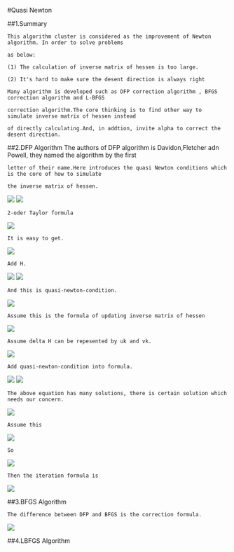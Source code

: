 #Quasi Newton

##1.Summary
    
    This algorithm cluster is considered as the improvement of Newton algorithm. In order to solve problems 
    
    as below:
    
    (1) The calculation of inverse matrix of hessen is too large.
    
    (2) It's hard to make sure the desent direction is always right
    
    Many algorithm is developed such as DFP correction algorithm , BFGS correction algorithm and L-BFGS 
    
    correction algorithm.The core thinking is to find other way to simulate inverse matrix of hessen instead 
    
    of directly calculating.And, in addtion, invite alpha to correct the desent direction.
    
##2.DFP Algorithm
    The authors of DFP algorithm is Davidon,Fletcher adn Powell, they named the algorithm by the first 
    
    letter of their name.Here introduces the quasi Newton conditions which is the core of how to simulate 
    
    the inverse matrix of hessen.
    
<img src="http://chart.googleapis.com/chart?cht=tx&chl=H_%7Bk%7D%20%5C%20%5C%20%5C%20%5Capprox%20%20%5C%20%5C%20%5C%20G_%7Bk%7D%5E%7B-1%7D" style="border:none;" />

<img src="http://chart.googleapis.com/chart?cht=tx&chl=Set%20%5C%20%5C%20%5C%5C%20g(x)%3D%5Cnabla%20f(x)%20%5C%20%5C%20%5C%20%20g_%7Bk%7D%3D%5Cnabla%20f(x%5E%7Bk%7D)%20%5C%20%5C%20%5C%20G_%7Bk%7D%3D%5Cnabla%5E%7B2%7Df(x%5E%7Bk%7D)%20%5C%5C%0A%0A%0A" style="border:none;" />

    2-oder Taylor formula
    
<img src="http://chart.googleapis.com/chart?cht=tx&chl=g(x)%5Capprox%20g(x%5E%7Bk%2B1%7D)%2B%5Cnabla%5E%7B2%7Df(x%5E%7Bk%2B1%7D)(x-x%5E%7Bk%2B1%7D)%5C%5C%0Ag_%7Bk%7D%5Capprox%20g(x%5E%7Bk%2B1%7D)%2B%5Cnabla%5E%7B2%7Df(x%5E%7Bk%2B1%7D)(x%5E%7Bk%7D-x%5E%7Bk%2B1%7D)%5C%5C%0A" style="border:none;" />

    It is easy to get.

<img src="http://chart.googleapis.com/chart?cht=tx&chl=g_%7Bk%2B1%7D-g_%7Bk%7D%3DG_%7Bk%2B1%7D(x%5E%7Bk%7D-x%5E%7Bk%2B1%7D)%5C%5C%0A%0AG_%7Bk%2B1%7D%5E%7B-1%7D(g_%7Bk%2B1%7D-g_%7Bk%7D)%3D(x%5E%7Bk%7D-x%5E%7Bk%2B1%7D)%5C%5C%0A" style="border:none;" />
    
    Add H.

<img src="http://chart.googleapis.com/chart?cht=tx&chl=H_%7Bk%2B1%7D(g_%7Bk%2B1%7D-g_%7Bk%7D)%3D(x%5E%7Bk%7D-x%5E%7Bk%2B1%7D)%5C%5C%0A" style="border:none;" />

<img src="http://chart.googleapis.com/chart?cht=tx&chl=Set%20%5C%20%5C%20%5C%20y_%7Bk%7D%3Dg_%7Bk%2B1%7D-g_%7Bk%7D%2C%5C%20%5C%20%5C%20s_%7Bk%7D%3D(x%5E%7Bk%7D-x%5E%7Bk%2B1%7D)%5C%5C%0A" style="border:none;" />

    And this is quasi-newton-condition.

<img src="http://chart.googleapis.com/chart?cht=tx&chl=H_%7Bk%2B1%7Dy_%7Bk%7D%3Ds_%7Bk%7D%0A" style="border:none;" />    

    Assume this is the formula of updating inverse matrix of hessen

<img src="http://chart.googleapis.com/chart?cht=tx&chl=H_%7Bk%2B1%7D%3DH_%7Bk%7D%2B%5CDelta%20H" style="border:none;" />

    Assume delta H can be repesented by uk and vk.
    
<img src="http://chart.googleapis.com/chart?cht=tx&chl=%5Calpha_%7Bk%7D%2C%5Cbeta%20_%7Bk%7D%20%5C%20%5C%20%5C%20%20%5Cin%20%5C%20%5C%20%5C%20R%5C%5C%0Au_%7Bk%7D%2Cv_%7Bk%7D%20%5C%20%5C%20%5C%20%20%5Cin%20%5C%20%5C%20%5C%20%20R%5E%7Bn%7D%5C%5C%0A%0A%5CDelta%20H%20%3D%20%5Calpha_%7Bk%7D%20u_%7Bk%7Du_%7Bk%7D%5E%7BT%7D%2B%5Cbeta%20_%7Bk%7D%20v_%7Bk%7Dv_%7Bk%7D%5E%7BT%7D" style="border:none;" />

    Add quasi-newton-condition into formula.
    
<img src="http://chart.googleapis.com/chart?cht=tx&chl=(H_%7Bk%7D%2B%5Calpha%20_%7Bk%7D%20u_%7Bk%7Du_%7Bk%7D%5E%7BT%7D%2B%5Cbeta%20_%7Bk%7Dv_%7Bk%7Dv_%7Bk%7D%5E%7BT%7D)y_%7Bk%7D%3Ds_%7Bk%7D%0A" style="border:none;" />

<img src="http://chart.googleapis.com/chart?cht=tx&chl=%5Calpha%20_%7Bk%7D%20u_%7Bk%7Du_%7Bk%7D%5E%7BT%7Dy_%7Bk%7D%2B%5Cbeta%20_%7Bk%7Dv_%7Bk%7Dv_%7Bk%7D%5E%7BT%7Dy_%7Bk%7D%3Ds_%7Bk%7D-H_%7Bk%7Dy_%7Bk%7D%0A" style="border:none;" />

    The above equation has many solutions, there is certain solution which needs our concern.
    
<img src="http://chart.googleapis.com/chart?cht=tx&chl=%5Calpha%20_%7Bk%7D%20u_%7Bk%7Du_%7Bk%7D%5E%7BT%7Dy_%7Bk%7D%3Ds_%7Bk%7D%5C%5C%0A%5Cbeta%20_%7Bk%7Dv_%7Bk%7Dv_%7Bk%7D%5E%7BT%7Dy_%7Bk%7D%3D-H_%7Bk%7Dy_%7Bk%7D%0A" style="border:none;" />

    Assume this 
    
<img src="http://chart.googleapis.com/chart?cht=tx&chl=%5Calpha%20_%7Bk%7Du_%7Bk%7D%5E%7BT%7Dy_%7Bk%7D%3D1%5C%5C%0Au_%7Bk%7D%3Ds_%7Bk%7D%5C%5C%0A%5Cbeta%20_%7Bk%7Dv_%7Bk%7D%5E%7BT%7Dy_%7Bk%7D%3D-1%5C%5C%0Av_%7Bk%7D%3DH_%7Bk%7Dy_%7Bk%7D%0A" style="border:none;" />
    
    So 
    
<img src="http://chart.googleapis.com/chart?cht=tx&chl=%5Calpha%20_%7Bk%7D%3D%5Cfrac%7B1%7D%7Bs_%7Bk%7D%5E%7BT%7Dy_%7Bk%7D%7D%5C%5C%0Au_%7Bk%7D%3Ds_%7Bk%7D%5C%5C%0A%5Cbeta%20_%7Bk%7D%3D-%5Cfrac%7B1%7D%7By_%7Bk%7D%5E%7BT%7DH_%7Bk%7Dy_%7Bk%7D%7D%5C%5C%0Av_%7Bk%7D%3DH_%7Bk%7Dy_%7Bk%7D%0A" style="border:none;" />

    Then the iteration formula is 
    
<img src="http://chart.googleapis.com/chart?cht=tx&chl=H_%7Bk%2B1%7D%3DH_%7Bk%7D%2B%5Cfrac%7Bs_%7Bk%7Ds_%7Bk%7D%5E%7BT%7D%7D%7Bs_%7Bk%7D%5E%7BT%7Dy_%7Bk%7D%7D-%0A%0A%5Cfrac%7BH_%7Bk%7Dy_%7Bk%7Dy_%7Bk%7D%5E%7BT%7DH_%7Bk%7D%7D%7By_%7Bk%7D%5E%7BT%7DH_%7Bk%7Dy_%7Bk%7D%7D" style="border:none;" />
    
    
##3.BFGS Algorithm

    The difference between DFP and BFGS is the correction formula.
    
<img src="http://chart.googleapis.com/chart?cht=tx&chl=H_%7Bk%2B1%7D%3DH_%7Bk%7D%2B(1%2B%5Cfrac%7By_%7Bk%7D%5E%7BT%7DH_%7Bk%7Dy_%7Bk%7D%7D%7Bs_%7Bk%7D%5E%7BT%7Dy_%7Bk%7D%7D)%5Cfrac%7Bs_%7Bk%7Ds_%7Bk%7D%5E%7BT%7D%7D%7Bs_%7Bk%7D%5E%7BT%7Dy_%7Bk%7D%7D-%0A%0A%5Cfrac%7Bs_%7Bk%7D%5E%7BT%7Dy_%7Bk%7DH_%7Bk%7D%2BH_%7Bk%7Dy_%7Bk%7Ds_%7Bk%7D%5E%7BT%7D%7D%7Bs_%7Bk%7D%5E%7BT%7Dy_%7Bk%7D%7D" style="border:none;" />

##4.LBFGS Algorithm


    
    

